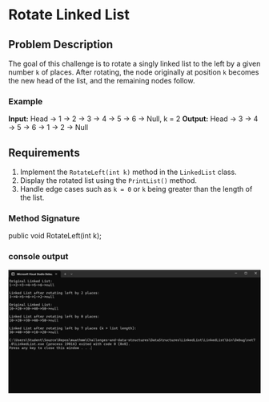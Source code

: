 # Rotate Linked List

## Problem Description
The goal of this challenge is to rotate a singly linked list to the left by a given number `k` of places. After rotating, the node originally at position `k` becomes the new head of the list, and the remaining nodes follow.

### Example
**Input:**
Head -> 1 -> 2 -> 3 -> 4 -> 5 -> 6 -> Null, k = 2
**Output:**
Head -> 3 -> 4 -> 5 -> 6 -> 1 -> 2 -> Null

## Requirements
1. Implement the `RotateLeft(int k)` method in the `LinkedList` class.
2. Display the rotated list using the `PrintList()` method.
3. Handle edge cases such as `k = 0` or `k` being greater than the length of the list.

### Method Signature

public void RotateLeft(int k);

### console output 
![Console Output](./Screenshot.png)

